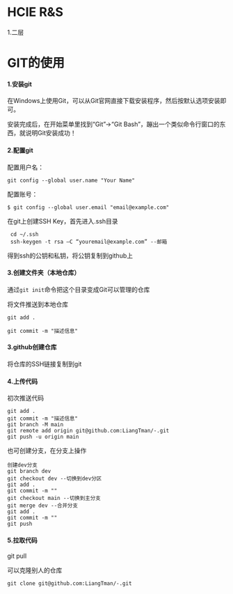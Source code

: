 

# HCIE R&S

1.二层

# GIT的使用

#### 1.安装git

在Windows上使用Git，可以从Git官网直接下载安装程序，然后按默认选项安装即可。

安装完成后，在开始菜单里找到“Git”->“Git Bash”，蹦出一个类似命令行窗口的东西，就说明Git安装成功！

#### 2.配置git

配置用户名：

```shell
git config --global user.name "Your Name"
```

配置账号：

```shell
$ git config --global user.email "email@example.com"
```

在git上创建SSH Key，首先进入.ssh目录

```shell
 cd ~/.ssh
 ssh-keygen -t rsa –C “youremail@example.com” --邮箱
```

得到ssh的公钥和私钥，将公钥复制到github上



#### 3.创建文件夹（本地仓库）

通过`git init`命令把这个目录变成Git可以管理的仓库

将文件推送到本地仓库

```shell
git add .

git commit -m "描述信息"
```



#### 3.github创建仓库



将仓库的SSH链接复制到git



#### 4.上传代码

初次推送代码

```
git add .
git commit -m "描述信息"
git branch -M main
git remote add origin git@github.com:LiangTman/-.git
git push -u origin main
```

也可创建分支，在分支上操作

```shell
创建dev分支
git branch dev
git checkout dev --切换到dev分区
git add .
git commit -m ""
git checkout main --切换到主分支
git merge dev --合并分支
git add .
git commit -m ""
git push
```



#### 5.拉取代码

git pull

可以克隆别人的仓库

```shell
git clone git@github.com:LiangTman/-.git
```

